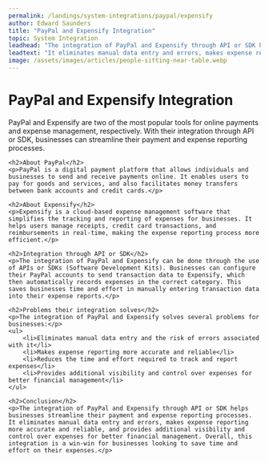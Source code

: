 ```yaml
---
permalink: /landings/system-integrations/paypal/expensify
author: Edward Saunders
title: "PayPal and Expensify Integration"
topic: System Integration
leadhead: "The integration of PayPal and Expensify through API or SDK helps businesses streamline their payment and expense reporting processes"
leadtext: "It eliminates manual data entry and errors, makes expense reporting more accurate and reliable, and provides additional visibility and control over expenses for better financial management. Overall, this integration is a win-win for businesses looking to save time and effort on their expenses."
image: /assets/images/articles/people-sitting-near-table.webp
---
```

<div class="arttext">	<h1>PayPal and Expensify Integration</h1>
	<p>PayPal and Expensify are two of the most popular tools for online payments and expense management, respectively. With their integration through API or SDK, businesses can streamline their payment and expense reporting processes.</p>
	
	<h2>About PayPal</h2>
	<p>PayPal is a digital payment platform that allows individuals and businesses to send and receive payments online. It enables users to pay for goods and services, and also facilitates money transfers between bank accounts and credit cards.</p>
	
	<h2>About Expensify</h2>
	<p>Expensify is a cloud-based expense management software that simplifies the tracking and reporting of expenses for businesses. It helps users manage receipts, credit card transactions, and reimbursements in real-time, making the expense reporting process more efficient.</p>
	
	<h2>Integration through API or SDK</h2>
	<p>The integration of PayPal and Expensify can be done through the use of APIs or SDKs (Software Development Kits). Businesses can configure their PayPal accounts to send transaction data to Expensify, which then automatically records expenses in the correct category. This saves businesses time and effort in manually entering transaction data into their expense reports.</p>
	
	<h2>Problems their integration solves</h2>
	<p>The integration of PayPal and Expensify solves several problems for businesses:</p>
	<ul>
		<li>Eliminates manual data entry and the risk of errors associated with it</li>
		<li>Makes expense reporting more accurate and reliable</li>
		<li>Reduces the time and effort required to track and report expenses</li>
		<li>Provides additional visibility and control over expenses for better financial management</li>
	</ul>
	
	<h2>Conclusion</h2>
	<p>The integration of PayPal and Expensify through API or SDK helps businesses streamline their payment and expense reporting processes. It eliminates manual data entry and errors, makes expense reporting more accurate and reliable, and provides additional visibility and control over expenses for better financial management. Overall, this integration is a win-win for businesses looking to save time and effort on their expenses.</p>
</div>